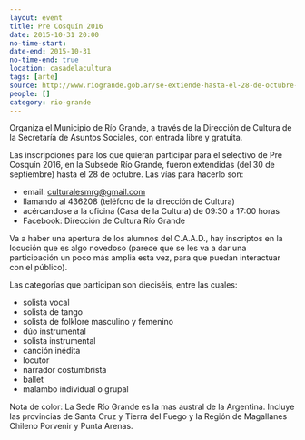 ```yaml
---
layout: event 
title: Pre Cosquín 2016
date: 2015-10-31 20:00
no-time-start: 
date-end: 2015-10-31
no-time-end: true
location: casadelacultura
tags: [arte]
source: http://www.riogrande.gob.ar/se-extiende-hasta-el-28-de-octubre-las-inscripciones-para-el-selectivo-de-pre-cosquin-2016/
people: []
category: rio-grande
---
```


Organiza el Municipio de Río Grande, a través de la Dirección de Cultura de la Secretaría de Asuntos Sociales, con entrada libre y gratuita.

Las inscripciones para los que quieran participar para el selectivo de Pre Cosquín 2016, en la Subsede Río Grande, fueron extendidas (del 30 de septiembre) hasta el 28 de octubre. Las vías para hacerlo son:

- email: culturalesmrg@gmail.com
- llamando al 436208 (teléfono de la dirección de Cultura)
- acércandose a la oficina (Casa de la Cultura) de 09:30 a 17:00 horas
- Facebook: Dirección de Cultura Río Grande

Va a haber una apertura de los alumnos del C.A.A.D., hay inscriptos en la locución que es algo novedoso (parece que se les va a dar una participación un poco más amplia esta vez, para que puedan interactuar con el público).

Las categorías que participan son dieciséis, entre las cuales:

- solista vocal
- solista de tango
- solista de folklore masculino y femenino
- dúo instrumental
- solista instrumental
- canción inédita
- locutor
- narrador costumbrista
- ballet
- malambo individual o grupal

Nota de color: La Sede Río Grande es la mas austral de la Argentina. Incluye las provincias de Santa Cruz y Tierra del Fuego y la Región de Magallanes Chileno Porvenir y Punta Arenas.